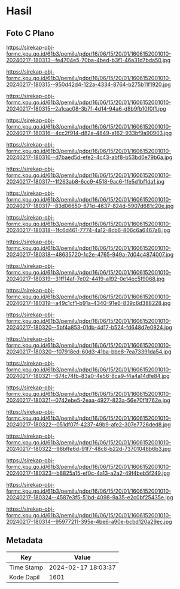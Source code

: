 # Hasil

## Foto C Plano

https://sirekap-obj-formc.kpu.go.id/61b3/pemilu/pdpr/16/06/15/20/01/1606152001010-20240217-180313--fe4704e5-70ba-4bed-b3f1-46a31d7bda50.jpg

https://sirekap-obj-formc.kpu.go.id/61b3/pemilu/pdpr/16/06/15/20/01/1606152001010-20240217-180315--950d42d4-122a-4334-8764-b275b11f1920.jpg

https://sirekap-obj-formc.kpu.go.id/61b3/pemilu/pdpr/16/06/15/20/01/1606152001010-20240217-180315--2a1cac08-3b7f-4d14-94a6-d8b9fb10f0f1.jpg

https://sirekap-obj-formc.kpu.go.id/61b3/pemilu/pdpr/16/06/15/20/01/1606152001010-20240217-180316--4cc2f914-d82a-4849-a162-933bf9a90903.jpg

https://sirekap-obj-formc.kpu.go.id/61b3/pemilu/pdpr/16/06/15/20/01/1606152001010-20240217-180316--d7baed5d-efe2-4c43-abf8-b53bd0e79b6a.jpg

https://sirekap-obj-formc.kpu.go.id/61b3/pemilu/pdpr/16/06/15/20/01/1606152001010-20240217-180317--1f263ab8-6cc9-4518-9ac6-1fe5d1bf1da1.jpg

https://sirekap-obj-formc.kpu.go.id/61b3/pemilu/pdpr/16/06/15/20/01/1606152001010-20240217-180317--83d06650-671d-4637-824d-5907d681c20e.jpg

https://sirekap-obj-formc.kpu.go.id/61b3/pemilu/pdpr/16/06/15/20/01/1606152001010-20240217-180318--1fc6d461-7774-4a12-8cb6-806c6a6467a8.jpg

https://sirekap-obj-formc.kpu.go.id/61b3/pemilu/pdpr/16/06/15/20/01/1606152001010-20240217-180318--48635720-1c2e-4765-949a-7d04c4874007.jpg

https://sirekap-obj-formc.kpu.go.id/61b3/pemilu/pdpr/16/06/15/20/01/1606152001010-20240217-180319--31ff14af-7e02-4419-a192-0e14ec5f9068.jpg

https://sirekap-obj-formc.kpu.go.id/61b3/pemilu/pdpr/16/06/15/20/01/1606152001010-20240217-180319--a49c1cf1-b91a-4340-91e6-839c6d388228.jpg

https://sirekap-obj-formc.kpu.go.id/61b3/pemilu/pdpr/16/06/15/20/01/1606152001010-20240217-180320--5bf4a853-01db-4d17-b524-fd648d7e0924.jpg

https://sirekap-obj-formc.kpu.go.id/61b3/pemilu/pdpr/16/06/15/20/01/1606152001010-20240217-180320--f07918ed-60d3-41ba-bbe8-7ea73391da54.jpg

https://sirekap-obj-formc.kpu.go.id/61b3/pemilu/pdpr/16/06/15/20/01/1606152001010-20240217-180321--674c74fb-83a0-4e56-8ca9-f4a4a14dfe84.jpg

https://sirekap-obj-formc.kpu.go.id/61b3/pemilu/pdpr/16/06/15/20/01/1606152001010-20240217-180321--0742ebe5-2eaa-4927-823a-56e70f1f762e.jpg

https://sirekap-obj-formc.kpu.go.id/61b3/pemilu/pdpr/16/06/15/20/01/1606152001010-20240217-180322--051df07f-4237-49b9-afe2-307e7726ded8.jpg

https://sirekap-obj-formc.kpu.go.id/61b3/pemilu/pdpr/16/06/15/20/01/1606152001010-20240217-180322--98bffe6d-91f7-48c8-b22d-73701048b6b3.jpg

https://sirekap-obj-formc.kpu.go.id/61b3/pemilu/pdpr/16/06/15/20/01/1606152001010-20240217-180323--b8825a15-ef0c-4a13-a2a2-49f4beb5f249.jpg

https://sirekap-obj-formc.kpu.go.id/61b3/pemilu/pdpr/16/06/15/20/01/1606152001010-20240217-180324--4587e3f5-51bd-4098-9a35-e2c0bf25435e.jpg

https://sirekap-obj-formc.kpu.go.id/61b3/pemilu/pdpr/16/06/15/20/01/1606152001010-20240217-180314--95977211-395e-4be6-a90e-bcbd120a29ec.jpg


## Metadata

| Key        | Value               |
| ---------- | ------------------- |
| Time Stamp | 2024-02-17 18:03:37 |
| Kode Dapil | 1601                |



